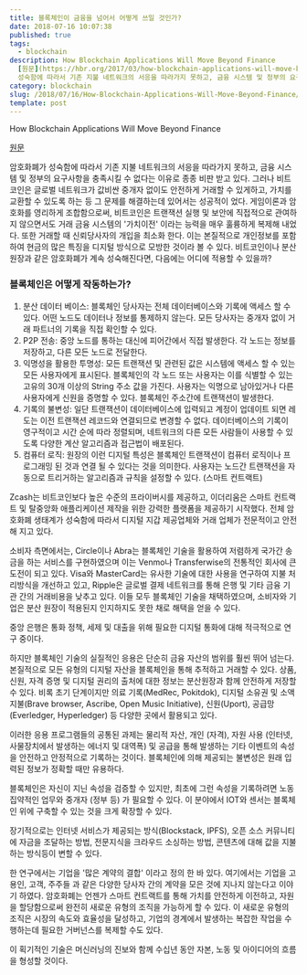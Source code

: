 ```yaml
---
title: 블록체인이 금융을 넘어서 어떻게 쓰일 것인가?
date: 2018-07-16 10:07:38
published: true
tags:
  - blockchain
description: How Blockchain Applications Will Move Beyond Finance
  [원문](https://hbr.org/2017/03/how-blockchain-applications-will-move-beyond-finance)  암호화폐가
  성숙함에 따라서 기존 지불 네트워크의 서응을 따라가지 못하고, 금융 시스템 및 정부의 요구사항을 충족...
category: blockchain
slug: /2018/07/16/How-Blockchain-Applications-Will-Move-Beyond-Finance/
template: post
---
```

How Blockchain Applications Will Move Beyond Finance

[원문](https://hbr.org/2017/03/how-blockchain-applications-will-move-beyond-finance)

암호화폐가 성숙함에 따라서 기존 지불 네트워크의 서응을 따라가지 못하고, 금융 시스템 및 정부의 요구사항을 충족시킬 수 없다는 이유로 종종 비판 받고 있다. 그러나 비트코인은 글로벌 네트워크가 값비싼 중개자 없이도 안전하게 거래할 수 있게하고, 가치를 교환할 수 있도록 하는 등 그 문제를 해결하는데 있어서는 성공적이 었다. 게임이론과 암호화를 영리하게 조합함으로써, 비트코인은 트랜잭션 실행 및 보안에 직접적으로 관여하지 않으면서도 거래 금융 시스템의 '가치이전' 이라는 능력을 매우 훌륭하게 복제해 내었다. 또한 거래할 때 신뢰당사자의 개입을 최소화 한다. 이는 본질적으로 개인정보를 포함하여 현금의 많은 특징을 디지털 방식으로 모방한 것이라 볼 수 있다. 비트코인이나 분산 원장과 같은 암호화폐가 계속 성숙해진다면, 다음에는 어디에 적용할 수 있을까?

### 블록체인은 어떻게 작동하는가?

1. 분산 데이터 베이스: 블록체인 당사자는 전체 데이터베이스와 기록에 액세스 할 수 있다. 어떤 노드도 데이터나 정보를 통제하지 않는다. 모든 당사자는 중개자 없이 거래 파트너의 기록을 직접 확인할 수 있다.
2. P2P 전송: 중앙 노드를 통하는 대신에 피어간에서 직접 발생한다. 각 노드는 정보를 저장하고, 다른 모든 노드로 전달한다.
3. 익명성을 활용한 투명성: 모든 트랜잭션 및 관련된 값은 시스템에 액세스 할 수 있는 모든 사용자에게 표시된다. 블록체인의 각 노드 또는 사용자는 이를 식별할 수 있는 고유의 30개 이상의 String 주소 값을 가진다. 사용자는 익명으로 남아있거나 다른 사용자에게 신원을 증명할 수 있다. 블록체인 주소간에 트랜잭션이 발생한다.
4. 기록의 불변성: 일단 트랜잭션이 데이터베이스에 입력되고 계정이 업데이트 되면 레도는 이전 트랜잭션 레코드와 연결되므로 변경할 수 없다. 데이터베이스의 기록이 영구적이고 시간 순에 따라 정렬되며, 네트워크의 다른 모든 사람들이 사용할 수 있도록 다양한 계산 알고리즘과 접근법이 배포된다.
5. 컴퓨터 로직: 원장의 이런 디지털 특성은 블록체인 트랜잭션이 컴퓨터 로직이나 프로그래밍 된 것과 연결 될 수 있다는 것을 의미한다. 사용자는 노드간 트랜잭션을 자동으로 트리거하는 알고리즘과 규칙을 설정할 수 있다. (스마트 컨트랙트)

Zcash는 비트코인보다 높은 수준의 프라이버시를 제공하고, 이더리움은 스마트 컨트랙트 및 탈중앙화 애플리케이션 제작을 위한 강력한 플랫폼을 제공하기 시작했다. 전체 암호화폐 생태계가 성숙함에 따라서 디지털 지갑 제공업체와 거래 업체가 전문적이고 안전해 지고 있다.

소비자 측면에서는, Circle이나 Abra는 블록체인 기술을 활용하여 저렴하게 국가간 송금을 하는 서비스를 구현하였으며 이는 Venmo나 Transferwise의 전통적인 회사에 큰 도전이 되고 있다.  Visa와 MasterCard는 유사한 기술에 대한 사용을 연구하여 지불 처리방식을 개선하고 있고, Ripple은 글로벌 결제 네트워크를 통해 은행 및 기타 금융 기관 간의 거래비용을 낮추고 있다. 이들 모두 블록체인 기술을 채택하였으며, 소비자와 기업은 분산 원장이 적용된지 인지하지도 못한 채로 해택을 얻을 수 있다.

중앙 은행은 통화 정책, 세제 및 대출을 위해 필요한 디지털 통화에 대해 적극적으로 연구 중이다.

하지만 블록체인 기술의 실질적인 응용은 단순히 금융 자산의 범위를 훨씬 뛰어 넘는다. 본질적으로 모든 유형의 디지털 자산을 블록체인을 통해 추적하고 거래할 수 있다. 상품, 신원, 자격 증명 및 디지털 권리의 출처에 대한 정보는 분산원장과 함께 안전하게 저장할 수 있다. 비록 초기 단계이지만 의료 기록(MedRec, Pokitdok), 디지털 소유권 및 소액 지불(Brave browser, Ascribe, Open Music Initiative), 신원(Uport), 공급망(Everledger, Hyperledger) 등 다양한 곳에서 활용되고 있다.

이러한 응용 프로그램들의 공통된 과제는 물리적 자산, 개인 (자격), 자원 사용 (인터넷, 사물장치에서 발생하는 에너지 및 대역폭) 및 공급을 통해 발생하는 기타 이벤트의 속성을 안전하고 안정적으로 기록하는 것이다. 블록체인에 의해 제공되는 불변성은 원래 입력된 정보가 정확할 때만 유용하다.

블록체인은 자신이 지닌 속성을 검증할 수 있지만, 최초에 그런 속성을 기록하려면 노동 집약적인 업무와 중개자 (정부 등) 가 필요할 수 있다. 이 분야에서 IOT와 센서는 블록체인 위에 구축할 수 있는 것을 크게 확장할 수 있다.

장기적으로는 인터넷 서비스가 제공되는 방식(Blockstack, IPFS), 오픈 소스 커뮤니티에 자금을 조달하는 방법, 전문지식을 크라우드 소싱하는 방법, 콘텐츠에 대해 값을 지불하는 방식등이 변할 수 있다.

한 연구에서는 기업을 '많은 계약의 결합' 이라고 정의 한 바 있다. 여기에서는 기업을 고용인, 고객, 주주들 과 같은 다양한 당사자 간의 계약을 모은 것에 지나지 않는다고 이야기 하였다. 암호화폐는 언젠가 스마트 컨트랙트를 통해 가치를 안전하게 이전하고, 자원을 할당함으로써 완전히 새로운 유형의 조직을 가능하게 할 수 있다. 이 새로운 유형의 조직은 시장의 속도와 효율성을 달성하고, 기업의 경계에서 발생하는 복잡한 작업을 수행하는데 필요한 거버넌스를 복제할 수도 있다. 

이 획기적인 기술은 머신러닝의 진보와 함께 수십년 동안 자본, 노동 및 아이디어의 흐름을 형성할 것이다.